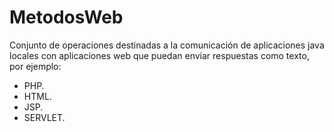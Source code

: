 MetodosWeb
===================


Conjunto de operaciones destinadas a la comunicación de aplicaciones java locales con aplicaciones web que puedan enviar respuestas como texto, por ejemplo:

 - PHP.
 - HTML.
 - JSP.
 - SERVLET.
